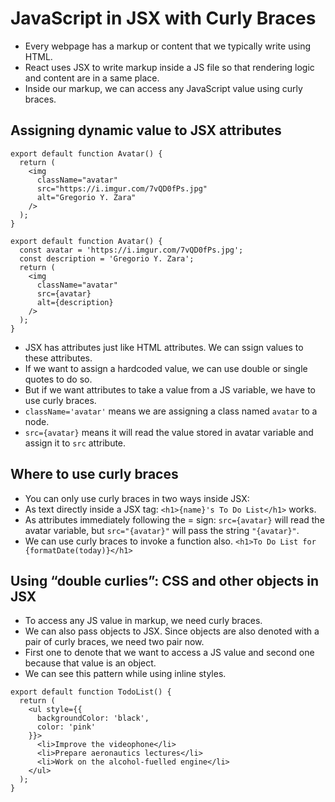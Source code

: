 # JavaScript in JSX with Curly Braces

- Every webpage has a markup or content that we typically write using HTML.
- React uses JSX to write markup inside a JS file so that rendering logic and content are in a same place.
- Inside our markup, we can access any JavaScript value using curly braces.


## Assigning dynamic value to JSX attributes

```tsx
export default function Avatar() {
  return (
    <img
      className="avatar"
      src="https://i.imgur.com/7vQD0fPs.jpg"
      alt="Gregorio Y. Zara"
    />
  );
}
```

```tsx
export default function Avatar() {
  const avatar = 'https://i.imgur.com/7vQD0fPs.jpg';
  const description = 'Gregorio Y. Zara';
  return (
    <img
      className="avatar"
      src={avatar}
      alt={description}
    />
  );
}
```

- JSX has attributes just like HTML attributes. We can ssign values to these attributes.
- If we want to assign a hardcoded value, we can use double or single quotes to do so.
- But if we want attributes to take a value from a JS variable, we have to use curly braces.
- `className='avatar'` means we are assigning a class named `avatar` to a node.
- `src={avatar}` means it will read the value stored in avatar variable and assign it to `src` attribute.



## Where to use curly braces 


- You can only use curly braces in two ways inside JSX:
- As text directly inside a JSX tag: `<h1>{name}'s To Do List</h1>` works.
- As attributes immediately following the = sign: `src={avatar}` will read the avatar variable, but `src="{avatar}"` will pass the string `"{avatar}"`.
- We can use curly braces to invoke a function also. `<h1>To Do List for {formatDate(today)}</h1>`


## Using “double curlies”: CSS and other objects in JSX 

- To access any JS value in markup, we need curly braces.
- We can also pass objects to JSX. Since objects are also denoted with a pair of curly braces, we need two pair now.
- First one to denote that we want to access a JS value and second one because that value is an object.
- We can see this pattern while using inline styles.

```tsx
export default function TodoList() {
  return (
    <ul style={{
      backgroundColor: 'black',
      color: 'pink'
    }}>
      <li>Improve the videophone</li>
      <li>Prepare aeronautics lectures</li>
      <li>Work on the alcohol-fuelled engine</li>
    </ul>
  );
}

```
